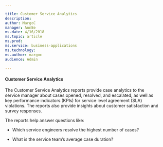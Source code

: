```yaml
---

title: Customer Service Analytics
description: 
author: MargoC
manager: AnnBe
ms.date: 4/16/2018
ms.topic: article
ms.prod: 
ms.service: business-applications
ms.technology: 
ms.author: margoc
audience: Admin

---
```

#### Customer Service Analytics

The Customer Service Analytics reports provide case analytics to the service
manager about cases opened, resolved, and escalated, as well as key performance
indicators (KPIs) for service level agreement (SLA) violations. The reports also
provide insights about customer satisfaction and survey responses.

The reports help answer questions like:

-   Which service engineers resolve the highest number of cases?

-   What is the service team’s average case duration?
